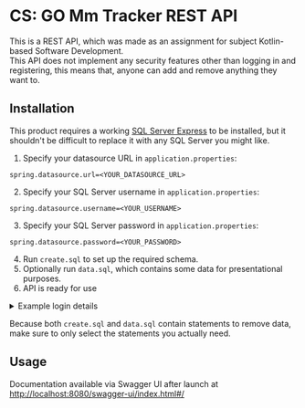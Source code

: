 # CS: GO Mm Tracker REST API

This is a REST API, which was made as an assignment for subject Kotlin-based Software Development.  
This API does not implement any security features other than logging in and registering, this means that, anyone can add and remove anything they want to.

## Installation

This product requires a working [SQL Server Express](https://www.microsoft.com/en-us/sql-server/sql-server-downloads) to be installed, but it shouldn't be difficult to replace it with any SQL Server you might like.

1. Specify your datasource URL in `application.properties`:
```
spring.datasource.url=<YOUR_DATASOURCE_URL>
```
2. Specify your SQL Server username in `application.properties`:
```
spring.datasource.username=<YOUR_USERNAME>
```
3. Specify your SQL Server password in `application.properties`:
```
spring.datasource.password=<YOUR_PASSWORD>
```
4. Run `create.sql` to set up the required schema.
5. Optionally run `data.sql`, which contains some data for presentational purposes.
6. API is ready for use  

<details>
  <summary>Example login details</summary>

| Username | Password |
|----------|----------|
| admin    | adminpw  |
| sipos    | sipospw  |
| dani     | danipw   |
</details>

Because both `create.sql` and `data.sql` contain statements to remove data, make sure to only select the statements you actually need.

## Usage

Documentation available via Swagger UI after launch at [http://localhost:8080/swagger-ui/index.html#/](http://localhost:8080/swagger-ui/index.html#/)